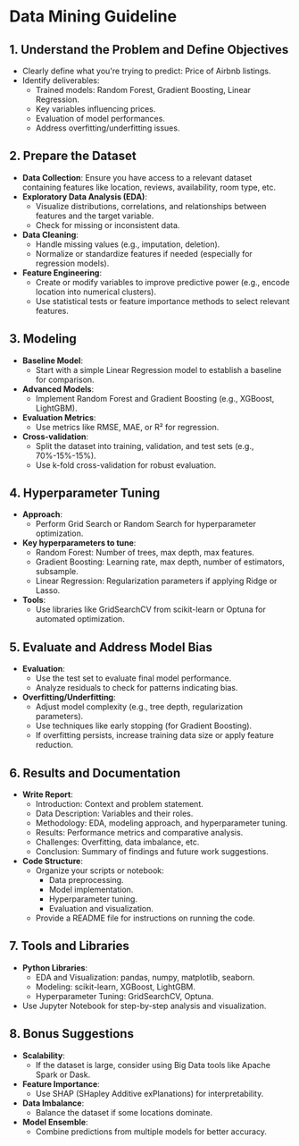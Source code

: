 # Data Mining Guideline

## 1. Understand the Problem and Define Objectives
- Clearly define what you're trying to predict: Price of Airbnb listings.
- Identify deliverables:
	- Trained models: Random Forest, Gradient Boosting, Linear Regression.
	- Key variables influencing prices.
	- Evaluation of model performances.
	- Address overfitting/underfitting issues.

## 2. Prepare the Dataset
- **Data Collection**: Ensure you have access to a relevant dataset containing features like location, reviews, availability, room type, etc.
- **Exploratory Data Analysis (EDA)**:
	- Visualize distributions, correlations, and relationships between features and the target variable.
	- Check for missing or inconsistent data.
- **Data Cleaning**:
	- Handle missing values (e.g., imputation, deletion).
	- Normalize or standardize features if needed (especially for regression models).
- **Feature Engineering**:
	- Create or modify variables to improve predictive power (e.g., encode location into numerical clusters).
	- Use statistical tests or feature importance methods to select relevant features.

## 3. Modeling
- **Baseline Model**:
	- Start with a simple Linear Regression model to establish a baseline for comparison.
- **Advanced Models**:
	- Implement Random Forest and Gradient Boosting (e.g., XGBoost, LightGBM).
- **Evaluation Metrics**:
	- Use metrics like RMSE, MAE, or R² for regression.
- **Cross-validation**:
	- Split the dataset into training, validation, and test sets (e.g., 70%-15%-15%).
	- Use k-fold cross-validation for robust evaluation.

## 4. Hyperparameter Tuning
- **Approach**:
	- Perform Grid Search or Random Search for hyperparameter optimization.
- **Key hyperparameters to tune**:
	- Random Forest: Number of trees, max depth, max features.
	- Gradient Boosting: Learning rate, max depth, number of estimators, subsample.
	- Linear Regression: Regularization parameters if applying Ridge or Lasso.
- **Tools**:
	- Use libraries like GridSearchCV from scikit-learn or Optuna for automated optimization.

## 5. Evaluate and Address Model Bias
- **Evaluation**:
	- Use the test set to evaluate final model performance.
	- Analyze residuals to check for patterns indicating bias.
- **Overfitting/Underfitting**:
	- Adjust model complexity (e.g., tree depth, regularization parameters).
	- Use techniques like early stopping (for Gradient Boosting).
	- If overfitting persists, increase training data size or apply feature reduction.

## 6. Results and Documentation
- **Write Report**:
	- Introduction: Context and problem statement.
	- Data Description: Variables and their roles.
	- Methodology: EDA, modeling approach, and hyperparameter tuning.
	- Results: Performance metrics and comparative analysis.
	- Challenges: Overfitting, data imbalance, etc.
	- Conclusion: Summary of findings and future work suggestions.
- **Code Structure**:
	- Organize your scripts or notebook:
		- Data preprocessing.
		- Model implementation.
		- Hyperparameter tuning.
		- Evaluation and visualization.
	- Provide a README file for instructions on running the code.

## 7. Tools and Libraries
- **Python Libraries**:
	- EDA and Visualization: pandas, numpy, matplotlib, seaborn.
	- Modeling: scikit-learn, XGBoost, LightGBM.
	- Hyperparameter Tuning: GridSearchCV, Optuna.
- Use Jupyter Notebook for step-by-step analysis and visualization.

## 8. Bonus Suggestions
- **Scalability**:
	- If the dataset is large, consider using Big Data tools like Apache Spark or Dask.
- **Feature Importance**:
	- Use SHAP (SHapley Additive exPlanations) for interpretability.
- **Data Imbalance**:
	- Balance the dataset if some locations dominate.
- **Model Ensemble**:
	- Combine predictions from multiple models for better accuracy.